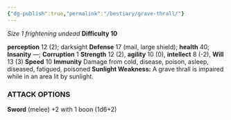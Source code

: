 ```yaml
---
{"dg-publish":true,"permalink":"/bestiary/grave-thrall/"}
---
```


*Size 1 frightening undead*
**Difficulty 10**

**perception** 12 (2); darksight 
**Defense** 17 (mail, large shield); **health** 40; **Insanity** —; **Corruption** 1 
**Strength** 12 (2), **agility** 10 (0), **intellect** 8 (-2), **Will** 13 (3) 
**Speed** 10
**Immunity** Damage from cold, disease, poison, asleep, diseased, fatigued, poisoned
**Sunlight Weakness:** A grave thrall is impaired while in an area lit by sunlight.
### ATTACK OPTIONS
**Sword** (melee) +2 with 1 boon (1d6+2)